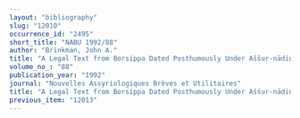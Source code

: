 ```yaml
---
layout: "bibliography"
slug: "12010"
occurrence_id: "2495"
short_title: "NABU 1992/88"
author: "Brinkman, John A."
title: "A Legal Text from Borsippa Dated Posthumously Under Aššur-nādin-šumi"
volume_no_: "88"
publication_year: "1992"
journal: "Nouvelles Assyriologiques Brèves et Utilitaires"
title: "A Legal Text from Borsippa Dated Posthumously Under Aššur-nādin-šumi"
previous_item: "12013"
---
```

